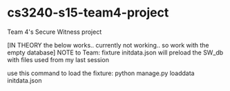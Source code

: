 # cs3240-s15-team4-project
Team 4's Secure Witness project

[IN THEORY the below works.. currently not working.. so work with the empty database]
NOTE to Team: 
fixture initdata.json will preload the SW_db with files used from my last session 

use this command to load the fixture:
python manage.py loaddata initdata.json

